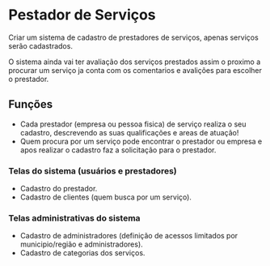 # Pestador de Serviços

Criar um sistema de cadastro de prestadores de serviços, apenas serviços serão cadastrados.

O sistema ainda vai ter avaliação dos serviços prestados assim o proximo a procurar um serviço ja conta com os comentarios e avalições para escolher o prestador.


## Funções

*  Cada prestador (empresa ou pessoa fisica) de serviço realiza o seu cadastro, descrevendo as suas qualificações e areas de atuação!
*  Quem procura por um serviço pode encontrar o prestador ou empresa e apos realizar o cadastro faz a solicitação para o prestador.

### Telas do sistema (usuários e prestadores)

*  Cadastro do prestador.
*  Cadastro de clientes (quem busca por um serviço).

### Telas administrativas do sistema

*  Cadastro de administradores (definição de acessos limitados por municipio/região e administradores).
*  Cadastro de categorias dos serviços.
